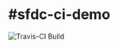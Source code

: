 #sfdc-ci-demo
============
![Travis-CI Build](https://travis-ci.org/jbroquist/sfdc-ci-demo.svg?branch=master)